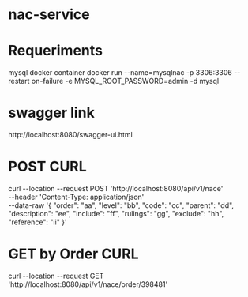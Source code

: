 # nac-service

# Requeriments
mysql docker container 
docker run --name=mysqlnac -p 3306:3306 --restart on-failure -e MYSQL_ROOT_PASSWORD=admin -d mysql

# swagger link
http://localhost:8080/swagger-ui.html

# POST CURL
curl --location --request POST 'http://localhost:8080/api/v1/nace' \
--header 'Content-Type: application/json' \
--data-raw '{
    "order": "aa",
    "level": "bb",
    "code": "cc",
    "parent": "dd",
    "description": "ee",
    "include": "ff",
    "rulings": "gg",
    "exclude": "hh",
    "reference": "ii"
}'

# GET by Order CURL
curl --location --request GET 'http://localhost:8080/api/v1/nace/order/398481'

